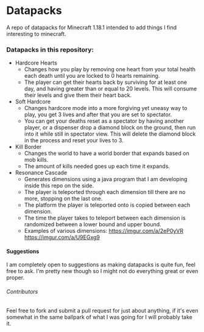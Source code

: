 # Datapacks
 A repo of datapacks for Minecraft 1.18.1 intended to add things I find interesting to minecraft.

### Datapacks in this repository:
- Hardcore Hearts
  - Changes how you play by removing one heart from your total health each death until you are locked to 0 hearts remaining.
  - The player can get their hearts back by surviving for at least one day, and having greater than or equal to 20 levels. This will consume their levels and give them their heart back.
- Soft Hardcore
  - Changes hardcore mode into a more forgiving yet uneasy way to play, you get 3 lives and after that you are set to spectator.
  - You can get your deaths reset as a spectator by having another player, or a dispenser drop a diamond block on the ground, then run into it while still in spectator view. This will delete the diamond block in the process and reset your lives to 3.
- Kill Border
  - Changes the world to have a world border that expands based on mob kills.
  - The amount of kills needed goes up each time it expands.
- Resonance Cascade
  - Generates dimensions using a java program that I am developing inside this repo on the side.
  - The player is teleported through each dimension till there are no more, stopping on the last one.
  - The platform the player is teleported onto is copied between each dimension.
  - The time the player takes to teleport between each dimension is randomized between a lower bound and upper bound.
  - Examples of various dimensions: https://imgur.com/a/2eP0yVR https://imgur.com/a/U9EGxg9
  
#### Suggestions
I am completely open to suggestions as making datapacks is quite fun, feel free to ask. I'm pretty new though so I might not do everything great or even proper.

###### Contributors
Feel free to fork and submit a pull request for just about anything, if it's even somewhat in the same ballpark of what I was going for I will probably take it.
